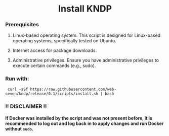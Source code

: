 #
# <div align="center">   Install KNDP  </div>


###  Prerequisites

  1. Linux-based operating system. This script is designed for Linux-based operating systems, specifically tested on Ubuntu.
  
  2. Internet access for package downloads.
  
  3. Administrative privileges. Ensure you have administrative privileges to execute certain commands (e.g., sudo).


### Run with:

     curl -sSf https://raw.githubusercontent.com/web-seven/kndp/release/0.1/scripts/install.sh | bash



### !! DISCLAIMER !!
#### If Docker was installed by the script and was not present before, it is recommended to log out and log back in to apply changes and run Docker without ``sudo``.